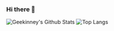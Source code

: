 ### Hi there 👋

![Geekinney's Github Stats](https://github-readme-stats.vercel.app/api?username=Kinneyzhang&theme=vue&show_icons=true&hide=commits,issues) ![Top Langs](https://github-readme-stats.vercel.app/api/top-langs/?username=Kinneyzhang&langs_count=4&layout=compact)

